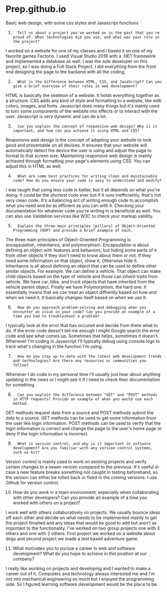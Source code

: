 # Prep.github.io
Basic web design, with some css styles and Javascript functions


1.       Tell us about a project you've worked on in the past that you're proud of. What technologies did you use, and what was your role in the project?

 
 I worked on a website for one of my classes and I based it on one of my favorite games Factorio.  I used Visual Studio 2019 with a .NET framework and implemented a database as well.  I was the sole developer on this project, so I was doing a Full Stack Project.  I did everything from the front end designing the page to the backend with all the coding.
 

2.       What is the difference between HTML, CSS, and JavaScript? Can you give a brief overview of their roles in web development?

 
 HTML is basically the skeleton of a website.  It holds everything together as a structure.  CSS adds any kind of style and formatting to a website, like with colors, images, and fonts.  Javascript does many things but it's mainly used to turn some components of the website into effects or to interact with the user.  Javascript is very dynamic and can do a lot.
 

3.       Can you explain the concept of responsive web design? Why is it important, and how can you achieve it using HTML and CSS?

 
 Responsive web design is the concept of adapting your website to look good and presentable on all devices.  It ensures that your website will automatically detect the device the user is using and adjust the page to format to that screen size.  Maintaining responsive web design is mainly achieved through formatting your page's elements using CSS.  You can adjust this in HTML as well.
 

4.       What are some best practices for writing clean and maintainable code? How do you ensure your code is easy to understand and modify?

 
 I was taught that using less code is better, but it all depends on what you're doing.  It could be the shortest code ever but if it runs inefficiently, that's not very clean code.  It's a balancing act of writing enough code to accomplish what you need and be as efficient as you can with it.  Checking your documentation for whatever code you're writing in is beneficial as well.  You can also use Validation services like W3C to check your markup validity.
 

5.       Explain the three main principles (pillars) of Object-Oriented Programming (OOP) and provide a brief example of each.

 
 The three main principles of Object-Oriented Programming is encapsulation, inheritance, and polymorphism.  Encapsulation is about defining an object with features and behaviors, but hiding some parts of it from other objects if they don't need to know about them or not.  If they need some information on that object, show it;  Otherwise hide it.  Inheritance is all about defining an object that can be used to define other similar objects.  For example.  We can define a vehicle.  That object can make child objects based on the type of vehicle and those can inherit traits from vehicle.  We have car, bike, and truck objects that have inherited from the vehicle parent object.  Finally we have Polymorphism, the hard one.  It essentially means that we can treat an object diffrently based on how and when we need it.  It basically changes itself based on when we use it.
 

6.       How do you approach problem-solving and debugging when you encounter an issue in your code? Can you provide an example of a time you had to troubleshoot a problem?

 
 I typically look at the error that has occured and decide from there what to do.  If the error code doesn't tell me enough I might Google search the error code and see what comes up.  Sometimes that helps, sometimes it doesn't.  Whenever I'm coding in Javascript I'll typically debug using console.logs to track what's changing in the function I'm using.
 

7.       How do you stay up-to-date with the latest web development trends and technologies? Are there any resources or communities you follow?

 
 Whenever I do code in my personal time I'll usually just hear about anything updating in the news or I might see it if I need to check their documentation for something.
 

8.       Can you explain the difference between "GET" and "POST" methods in HTTP requests? Provide an example of when you would use each method.

 
 GET methods request data from a source and POST methods submit the data to a source.  GET methods can be used to get some information from the user like login information.  POST methods can be used to verify that the login information is correct and change the page to the user's home page or deny if the login information is incorrect.
 

9.       What is version control, and why is it important in software development? Are you familiar with any version control systems, such as Git?

 
 Version control is mainly used to work on existing projects and verify certain changes to a newer version compared to the previous.  It's useful in case a new feature breaks something not caught in testing beforehand, so the version can either be rolled back or fixed in the coming versions.  I use Github for version control.
 

10.   How do you work in a team environment, especially when collaborating with other developers? Can you provide an example of a time you worked with others on a project?

 
 I work well with others collaboratively on projects.  We usually bounce ideas off each other and decide on what needs to be implemented mainly to get the project finished and any ideas that would be good to add but aren't as important to the functionality.  I've worked on two group projects one with 3 others and one with 2 others.  First project we worked on a website about dogs and second project we made a text based adventure game.
 

11.   What motivates you to pursue a career in web and software development? What do you hope to achieve in this position at our company?

 
 I really like working on projects and developing and I wanted to make a career out of it.  Computers and technology always interested me and I'm not into mechanical engineering as much but I enjoyed the programming side.  So I figured learning software development would be the place to be.
 
